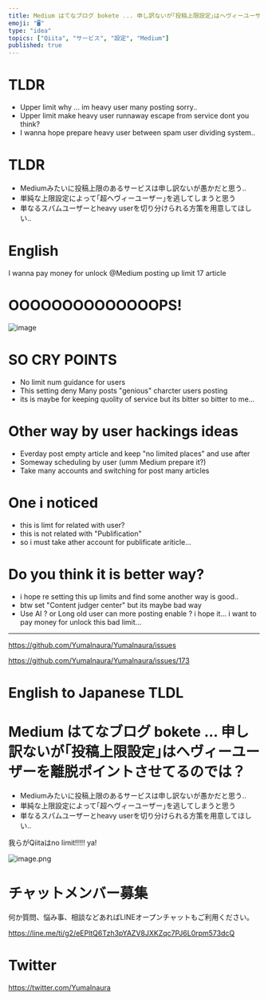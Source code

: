 ```yaml
---
title: Medium はてなブログ bokete ... 申し訳ないが｢投稿上限設定｣はヘヴィーユーザーを離脱ポイントさせてるのでは？
emoji: "🖥"
type: "idea"
topics: ["Qiita", "サービス", "設定", "Medium"]
published: true
---
```


# TLDR

- Upper limit why ... im heavy user many posting sorry..
- Upper limit make heavy user runnaway escape from service dont you think?
- I wanna hope prepare heavy user between spam user dividing system..

# TLDR

- Mediumみたいに投稿上限のあるサービスは申し訳ないが愚かだと思う‥
- 単純な上限設定によって｢超ヘヴィーユーザー｣を逃してしまうと思う
- 単なるスパムユーザーとheavy userを切り分けられる方策を用意してほしい‥



# English

I wanna pay money for unlock @Medium posting up limit 17 article

# OOOOOOOOOOOOOOPS!

![image](https://user-images.githubusercontent.com/13635059/50579619-072a5000-0e8a-11e9-9cba-e96639cecae6.png)

# SO CRY POINTS

- No limit num guidance for users
- This setting deny Many posts "genious" charcter users posting
- its is maybe for keeping quolity of service but its bitter so bitter to me...

# Other way by user hackings ideas

- Everday post empty article and keep "no limited places" and use after 
- Someway scheduling by user (umm Medium prepare it?)
- Take many accounts and switching for post many articles

# One i noticed

- this is limt for related with user?
- this is not related with "Publification"
- so i must take ather account for publificate ariticle...

# Do you think it is better way?

- i hope re setting this up limits and find some another way is good..
- btw set "Content judger center" but its maybe bad way
- Use AI ? or Long old user can more posting enable ? i hope it... i want to pay money for unlock this bad limit...

---

https://github.com/YumaInaura/YumaInaura/issues

https://github.com/YumaInaura/YumaInaura/issues/173

# English to Japanese TLDL

# Medium はてなブログ bokete ... 申し訳ないが｢投稿上限設定｣はヘヴィーユーザーを離脱ポイントさせてるのでは？

- Mediumみたいに投稿上限のあるサービスは申し訳ないが愚かだと思う‥
- 単純な上限設定によって｢超ヘヴィーユーザー｣を逃してしまうと思う
- 単なるスパムユーザーとheavy userを切り分けられる方策を用意してほしい‥

我らがQiitaはno limit!!!!! ya!

![image.png](https://qiita-image-store.s3.amazonaws.com/0/89618/ba5a4bb7-3aa1-d1f3-8adc-e89bf0c5c50c.png)








<!-- Update From Qiita API -->

# チャットメンバー募集


何か質問、悩み事、相談などあればLINEオープンチャットもご利用ください。

https://line.me/ti/g2/eEPltQ6Tzh3pYAZV8JXKZqc7PJ6L0rpm573dcQ





# Twitter


https://twitter.com/YumaInaura


<!-- Update From Qiita API -->


